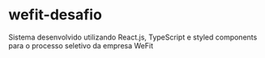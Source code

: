 # wefit-desafio
Sistema desenvolvido utilizando React.js, TypeScript e styled components para o processo seletivo da empresa WeFit
